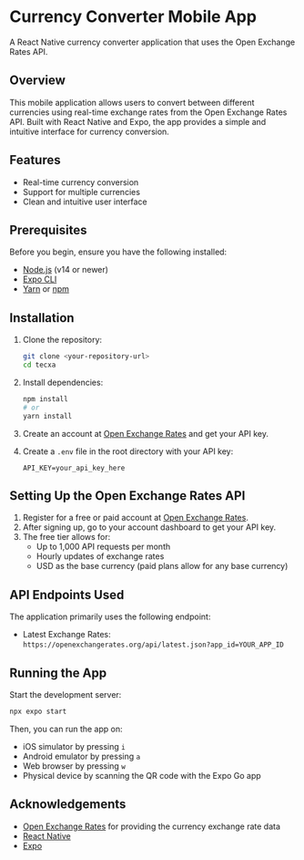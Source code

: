 # Currency Converter Mobile App

A React Native currency converter application that uses the Open Exchange Rates API.

## Overview

This mobile application allows users to convert between different currencies using real-time exchange rates from the Open Exchange Rates API. Built with React Native and Expo, the app provides a simple and intuitive interface for currency conversion.

## Features

- Real-time currency conversion
- Support for multiple currencies
- Clean and intuitive user interface

## Prerequisites

Before you begin, ensure you have the following installed:
- [Node.js](https://nodejs.org/) (v14 or newer)
- [Expo CLI](https://docs.expo.dev/get-started/installation/)
- [Yarn](https://yarnpkg.com/) or [npm](https://www.npmjs.com/)

## Installation

1. Clone the repository:
   ```bash
   git clone <your-repository-url>
   cd tecxa
   ```

2. Install dependencies:
   ```bash
   npm install
   # or
   yarn install
   ```

3. Create an account at [Open Exchange Rates](https://openexchangerates.org/) and get your API key.

4. Create a `.env` file in the root directory with your API key:
   ```
   API_KEY=your_api_key_here
   ```

## Setting Up the Open Exchange Rates API

1. Register for a free or paid account at [Open Exchange Rates](https://openexchangerates.org/).
2. After signing up, go to your account dashboard to get your API key.
3. The free tier allows for:
   - Up to 1,000 API requests per month
   - Hourly updates of exchange rates
   - USD as the base currency (paid plans allow for any base currency)

## API Endpoints Used

The application primarily uses the following endpoint:
- Latest Exchange Rates: `https://openexchangerates.org/api/latest.json?app_id=YOUR_APP_ID`

## Running the App

Start the development server:

```bash
npx expo start
```

Then, you can run the app on:
- iOS simulator by pressing `i`
- Android emulator by pressing `a`
- Web browser by pressing `w`
- Physical device by scanning the QR code with the Expo Go app


## Acknowledgements

- [Open Exchange Rates](https://openexchangerates.org/) for providing the currency exchange rate data
- [React Native](https://reactnative.dev/)
- [Expo](https://expo.dev/)
